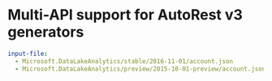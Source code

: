 # Multi-API support for AutoRest v3 generators

``` yaml $(enable-multi-api)
input-file:
  - Microsoft.DataLakeAnalytics/stable/2016-11-01/account.json
  - Microsoft.DataLakeAnalytics/preview/2015-10-01-preview/account.json
```
